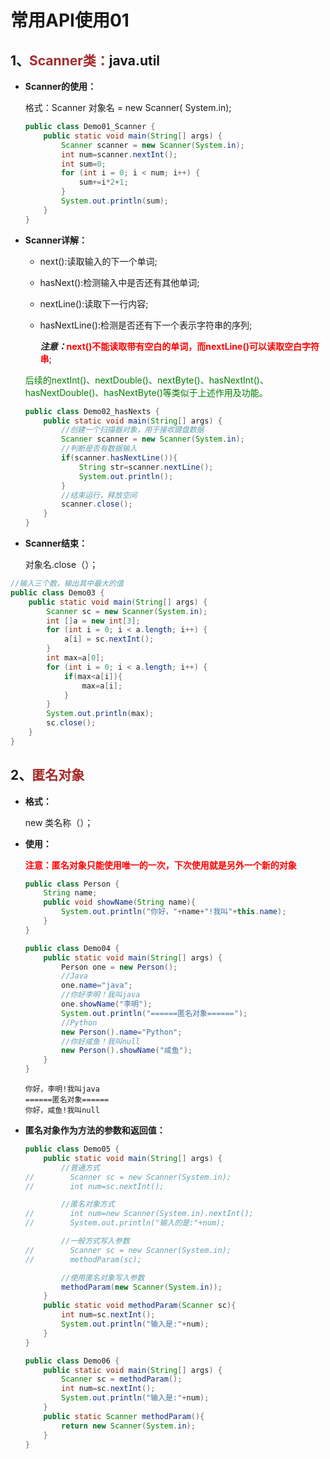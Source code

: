 # 常用API使用01

## 1、<span style='color:brown'>Scanner类：</span>java.util

- **Scanner的使用：**

  格式：Scanner   对象名   =    new   Scanner( System.in);

  ```java
  public class Demo01_Scanner {
      public static void main(String[] args) {
          Scanner scanner = new Scanner(System.in);
          int num=scanner.nextInt();
          int sum=0;
          for (int i = 0; i < num; i++) {
              sum+=i*2+1;
          }
          System.out.println(sum);
      }
  }
  ```
  
- **Scanner详解：**

  - next():读取输入的下一个单词;

  - hasNext():检测输入中是否还有其他单词;

  - nextLine():读取下一行内容;

  - hasNextLine():检测是否还有下一个表示字符串的序列;

    ***注意：***<span style='color:red'>**next()不能读取带有空白的单词，而nextLine()可以读取空白字符串**</span>;

  <span style='color:green'>后续的nextInt()、nextDouble()、nextByte()、hasNextInt()、hasNextDouble()、hasNextByte()等类似于上述作用及功能。</span>

  ```java
  public class Demo02_hasNexts {
      public static void main(String[] args) {
          //创建一个扫描器对象，用于接收键盘数据
          Scanner scanner = new Scanner(System.in);
          //判断是否有数据输入
          if(scanner.hasNextLine()){
              String str=scanner.nextLine();
              System.out.println();
          }
          //结束运行，释放空间
          scanner.close();
      }
  }
  ```
  
- **Scanner结束：**

  对象名.close（）；

```java
//输入三个数，输出其中最大的值
public class Demo03 {
    public static void main(String[] args) {
        Scanner sc = new Scanner(System.in);
        int []a = new int[3];
        for (int i = 0; i < a.length; i++) {
            a[i] = sc.nextInt();
        }
        int max=a[0];
        for (int i = 0; i < a.length; i++) {
            if(max<a[i]){
                max=a[i];
            }
        }
        System.out.println(max);
        sc.close();
    }
}
```

## 2、<span style='color:brown'>匿名对象</span>

- **格式：**

  new  类名称（）；

- **使用：**

  <span style='color:red'>**注意：匿名对象只能使用唯一的一次，下次使用就是另外一个新的对象**</span>

  ```java
  public class Person {
      String name;
      public void showName(String name){
          System.out.println("你好，"+name+"!我叫"+this.name);
      }
  }
  ```
  
  ```java
  public class Demo04 {
      public static void main(String[] args) {
          Person one = new Person();
          //Java
          one.name="java";
          //你好李明！我叫java
          one.showName("李明");
          System.out.println("======匿名对象======");
          //Python
          new Person().name="Python";
          //你好咸鱼！我叫null
          new Person().showName("咸鱼");
      }
  }
  ```
  
  ```
  你好，李明!我叫java
  ======匿名对象======
  你好，咸鱼!我叫null
  ```
  
- **匿名对象作为方法的参数和返回值：**

  ```java
  public class Demo05 {
      public static void main(String[] args) {
          //普通方式
  //        Scanner sc = new Scanner(System.in);
  //        int num=sc.nextInt();
  
          //匿名对象方式
  //        int num=new Scanner(System.in).nextInt();
  //        System.out.println("输入的是:"+num);
  
          //一般方式写入参数
  //        Scanner sc = new Scanner(System.in);
  //        methodParam(sc);
  
          //使用匿名对象写入参数
          methodParam(new Scanner(System.in));
      }
      public static void methodParam(Scanner sc){
          int num=sc.nextInt();
          System.out.println("输入是:"+num);
      }
  }
  ```
  
  ```java
  public class Demo06 {
      public static void main(String[] args) {
          Scanner sc = methodParam();
          int num=sc.nextInt();
          System.out.println("输入是:"+num);
      }
      public static Scanner methodParam(){
          return new Scanner(System.in);
      }
  }
  ```
  
  

